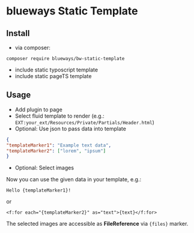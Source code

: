# blueways Static Template

## Install

* via composer:

```
composer require blueways/bw-static-template
```

* include static typoscript template
* include static pageTS template

## Usage

* Add plugin to page
* Select fluid template to render (e.g.: ```EXT:your_ext/Resources/Private/Partials/Header.html```)
* Optional: Use json to pass data into template

```json
{
"templateMarker1": "Example text data",
"templateMarker2": ["lorem", "ipsum"]
}
```
* Optional: Select images

Now you can use the given data in your template, e.g.: 

```
Hello {templateMarker1}!
```

or

```
<f:for each="{templateMarker2}" as="text">{text}</f:for> 
```

The selected images are accessible as **FileReference** via ```{files}``` marker.
